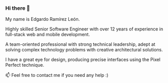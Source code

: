 ### Hi there 🖖

My name is Edgardo Ramírez León.

Highly skilled Senior Software Engineer with over 12 years of experience in full-stack web and mobile development.

A team-oriented professional with strong technical leadership, adept at solving complex technology problems with creative architectural solutions.

I have a great eye for design, producing precise interfaces using the Pixel Perfect technique.

📫 Feel free to contact me if you need any help :)
